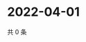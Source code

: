 # 2022-04-01

共 0 条

<!-- BEGIN WEIBO -->
<!-- 最后更新时间 Fri Apr 01 2022 03:00:43 GMT+0800 (China Standard Time) -->

<!-- END WEIBO -->
